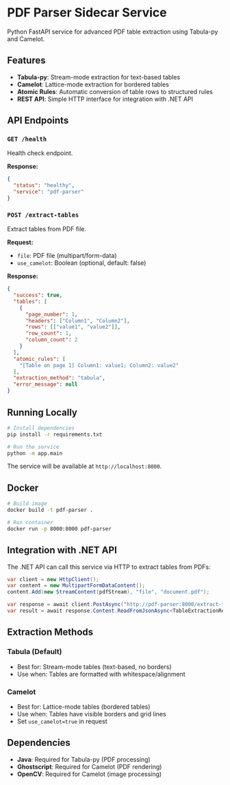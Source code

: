 # PDF Parser Sidecar Service

Python FastAPI service for advanced PDF table extraction using Tabula-py and Camelot.

## Features

- **Tabula-py**: Stream-mode extraction for text-based tables
- **Camelot**: Lattice-mode extraction for bordered tables
- **Atomic Rules**: Automatic conversion of table rows to structured rules
- **REST API**: Simple HTTP interface for integration with .NET API

## API Endpoints

### `GET /health`
Health check endpoint.

**Response:**
```json
{
  "status": "healthy",
  "service": "pdf-parser"
}
```

### `POST /extract-tables`
Extract tables from PDF file.

**Request:**
- `file`: PDF file (multipart/form-data)
- `use_camelot`: Boolean (optional, default: false)

**Response:**
```json
{
  "success": true,
  "tables": [
    {
      "page_number": 1,
      "headers": ["Column1", "Column2"],
      "rows": [["value1", "value2"]],
      "row_count": 1,
      "column_count": 2
    }
  ],
  "atomic_rules": [
    "[Table on page 1] Column1: value1; Column2: value2"
  ],
  "extraction_method": "tabula",
  "error_message": null
}
```

## Running Locally

```bash
# Install dependencies
pip install -r requirements.txt

# Run the service
python -m app.main
```

The service will be available at `http://localhost:8000`.

## Docker

```bash
# Build image
docker build -t pdf-parser .

# Run container
docker run -p 8000:8000 pdf-parser
```

## Integration with .NET API

The .NET API can call this service via HTTP to extract tables from PDFs:

```csharp
var client = new HttpClient();
var content = new MultipartFormDataContent();
content.Add(new StreamContent(pdfStream), "file", "document.pdf");

var response = await client.PostAsync("http://pdf-parser:8000/extract-tables", content);
var result = await response.Content.ReadFromJsonAsync<TableExtractionResult>();
```

## Extraction Methods

### Tabula (Default)
- Best for: Stream-mode tables (text-based, no borders)
- Use when: Tables are formatted with whitespace/alignment

### Camelot
- Best for: Lattice-mode tables (bordered tables)
- Use when: Tables have visible borders and grid lines
- Set `use_camelot=true` in request

## Dependencies

- **Java**: Required for Tabula-py (PDF processing)
- **Ghostscript**: Required for Camelot (PDF rendering)
- **OpenCV**: Required for Camelot (image processing)

